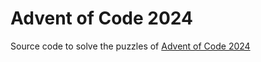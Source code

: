 # Advent of Code 2024
Source code to solve the puzzles of [Advent of Code 2024](https://adventofcode.com/2024)